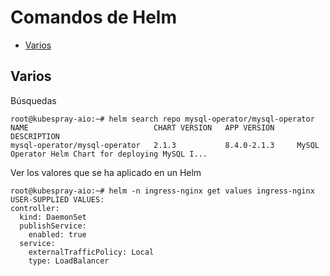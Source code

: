 # Comandos de Helm

* [Varios](#id10)

## Varios <div id='id10' />

Búsquedas

```
root@kubespray-aio:~# helm search repo mysql-operator/mysql-operator
NAME                            CHART VERSION   APP VERSION     DESCRIPTION
mysql-operator/mysql-operator   2.1.3           8.4.0-2.1.3     MySQL Operator Helm Chart for deploying MySQL I...
```

Ver los valores que se ha aplicado en un Helm

```
root@kubespray-aio:~# helm -n ingress-nginx get values ingress-nginx
USER-SUPPLIED VALUES:
controller:
  kind: DaemonSet
  publishService:
    enabled: true
  service:
    externalTrafficPolicy: Local
    type: LoadBalancer
```
